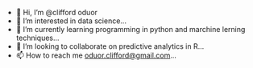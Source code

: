 - 👋 Hi, I’m @clifford oduor
- 👀 I’m interested in data science...
- 🌱 I’m currently learning programming in python and marchine lerning techniques...
- 💞️ I’m looking to collaborate on predictive analytics in R...
- 📫 How to reach me oduor.clifford@gmail.com...

<!---
coduor/coduor is a ✨ special ✨ repository because its `README.md` (this file) appears on your GitHub profile.
You can click the Preview link to take a look at your changes.
--->
